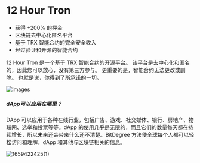 # 12 Hour Tron


<ul>
   <li>获得 +200% 的押金</li>
   <li>区块链去中心化匿名平台</li>
   <li>基于 TRX 智能合约的完全安全收入</li>
   <li>经过验证和开源的智能合约&nbsp;</li>
</ul>

12 Hour Tron 是一个基于 TRX 智能合约的开源平台。 该平台是去中心化和匿名的，因此您可以放心，没有第三方参与。 更重要的是，智能合约无法更改或删除。 也就是说，你得到了所承诺的一切。

![images](\images.png)



##### dApp可以应用在哪里？

DApp 可以应用于各种在线行业，包括广告、游戏、社交媒体、银行、房地产、物联网、选举和投票等等。dApp 的使用几乎是无限的，而且它们的数量每天都在持续增长，所以未来还会带来什么还不清楚。BitDegree 方法使全球每个人都可以轻松访问和理解，dApp 和其他与区块链相关的信息。



![1659422425(1)](\1659422425(1).jpg)
